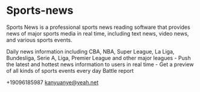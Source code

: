 # Sports-news

Sports News is a professional sports news reading software that provides news of major sports media in real time, including text news, video news, and various sports events. 

Daily news information including CBA, NBA, Super League, La Liga, Bundesliga, Serie A, Liga, Premier League and other major leagues - Push the latest and hottest news information to users in real time - Get a preview of all kinds of sports events every day Battle report

+19096185987  kanyuanye@yeah.net
